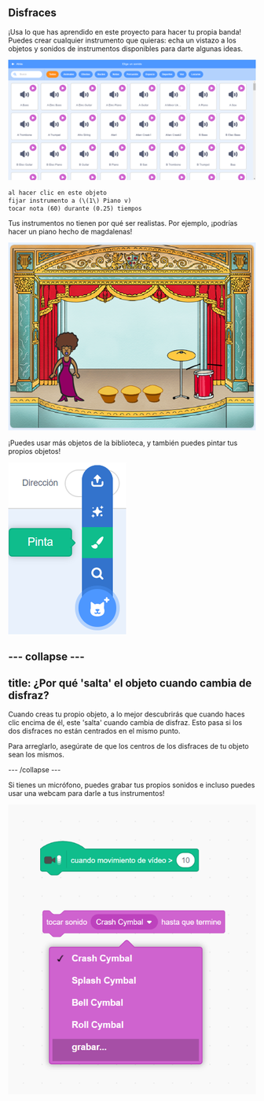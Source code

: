 ## Disfraces

¡Usa lo que has aprendido en este proyecto para hacer tu propia banda! Puedes crear cualquier instrumento que quieras: echa un vistazo a los objetos y sonidos de instrumentos disponibles para darte algunas ideas.

![screenshot](images/band-ideas-sounds.png)

```blocks3
al hacer clic en este objeto
fijar instrumento a (\(1\) Piano v)
tocar nota (60) durante (0.25) tiempos
```

Tus instrumentos no tienen por qué ser realistas. Por ejemplo, ¡podrías hacer un piano hecho de magdalenas!

![captura de pantalla](images/band-piano.png)

¡Puedes usar más objetos de la biblioteca, y también puedes pintar tus propios objetos!

![captura de pantalla](images/band-draw.png)

--- collapse ---
---
title: ¿Por qué 'salta' el objeto cuando cambia de disfraz?
---

Cuando creas tu propio objeto, a lo mejor descubrirás que cuando haces clic encima de él, este 'salta' cuando cambia de disfraz. Esto pasa si los dos disfraces no están centrados en el mismo punto.

Para arreglarlo, asegúrate de que los centros de los disfraces de tu objeto sean los mismos.

--- /collapse ---

Si tienes un micrófono, puedes grabar tus propios sonidos e incluso puedes usar una webcam para darle a tus instrumentos!

![screenshot](images/band-io.png)